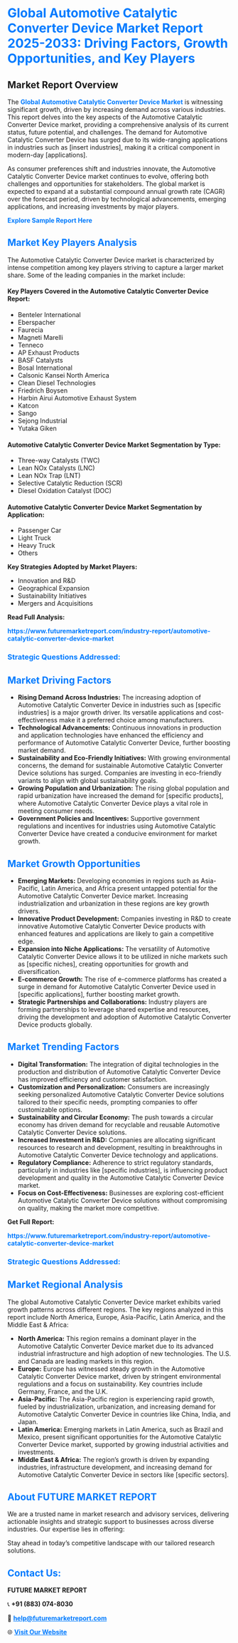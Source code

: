 <h1 style="color: #007BFF;">Global Automotive Catalytic Converter Device Market Report 2025-2033: Driving Factors, Growth Opportunities, and Key Players</h1>

<section id="overview">
<h2>Market Report Overview</h2>
<p>The <a href="https://www.futuremarketreport.com/industry-report/automotive-catalytic-converter-device-market" style="color: #007BFF; text-decoration: none;"><strong>Global Automotive Catalytic Converter Device Market</strong></a> is witnessing significant growth, driven by increasing demand across various industries. This report delves into the key aspects of the Automotive Catalytic Converter Device market, providing a comprehensive analysis of its current status, future potential, and challenges. The demand for Automotive Catalytic Converter Device has surged due to its wide-ranging applications in industries such as [insert industries], making it a critical component in modern-day [applications].</p>
<p>As consumer preferences shift and industries innovate, the Automotive Catalytic Converter Device market continues to evolve, offering both challenges and opportunities for stakeholders. The global market is expected to expand at a substantial compound annual growth rate (CAGR) over the forecast period, driven by technological advancements, emerging applications, and increasing investments by major players.</p>
</section>

<section id="overview">
<p><a href="https://www.futuremarketreport.com/request-sample/reportId=55434" style="color: #007BFF; text-decoration: none;"><strong>Explore Sample Report Here</strong></a></p>
</section>

<section id="key-players">
<h2 style="color: #007BFF;">Market Key Players Analysis</h2>
<p>The Automotive Catalytic Converter Device market is characterized by intense competition among key players striving to capture a larger market share. Some of the leading companies in the market include:</p>
<h4>Key Players Covered in the Automotive Catalytic Converter Device Report:</h4>
<ul><li>Benteler International</li><li>Eberspacher</li><li>Faurecia</li><li>Magneti Marelli</li><li>Tenneco</li><li>AP Exhaust Products</li><li>BASF Catalysts</li><li>Bosal International</li><li>Calsonic Kansei North America</li><li>Clean Diesel Technologies</li><li>Friedrich Boysen</li><li>Harbin Airui Automotive Exhaust System</li><li>Katcon</li><li>Sango</li><li>Sejong Industrial</li><li>Yutaka Giken</li></ul>
<h4>Automotive Catalytic Converter Device Market Segmentation by Type:</h4>
<ul><li>Three-way Catalysts (TWC)</li><li>Lean NOx Catalysts (LNC)</li><li>Lean NOx Trap (LNT)</li><li>Selective Catalytic Reduction (SCR)</li><li>Diesel Oxidation Catalyst (DOC)</li></ul>

<h4>Automotive Catalytic Converter Device Market Segmentation by Application:</h4>
<ul><li>Passenger Car</li><li>Light Truck</li><li>Heavy Truck</li><li>Others</li></ul>
<p><strong>Key Strategies Adopted by Market Players:</strong></p>
<ul>
<li>Innovation and R&D</li>
<li>Geographical Expansion</li>
<li>Sustainability Initiatives</li>
<li>Mergers and Acquisitions</li>
</ul>
</section>

<section>
<p><strong>Read Full Analysis: </strong></p><a href="https://www.futuremarketreport.com/industry-report/automotive-catalytic-converter-device-market" style="color: #007BFF; text-decoration: none;"><strong>https://www.futuremarketreport.com/industry-report/automotive-catalytic-converter-device-market</strong></a>
<h3 style="color: #007BFF;">Strategic Questions Addressed:</h3>
</section>

<section id="driving-factors">
<h2 style="color: #007BFF;">Market Driving Factors</h2>
<ul>
<li><strong>Rising Demand Across Industries:</strong> The increasing adoption of Automotive Catalytic Converter Device in industries such as [specific industries] is a major growth driver. Its versatile applications and cost-effectiveness make it a preferred choice among manufacturers.</li>
<li><strong>Technological Advancements:</strong> Continuous innovations in production and application technologies have enhanced the efficiency and performance of Automotive Catalytic Converter Device, further boosting market demand.</li>
<li><strong>Sustainability and Eco-Friendly Initiatives:</strong> With growing environmental concerns, the demand for sustainable Automotive Catalytic Converter Device solutions has surged. Companies are investing in eco-friendly variants to align with global sustainability goals.</li>
<li><strong>Growing Population and Urbanization:</strong> The rising global population and rapid urbanization have increased the demand for [specific products], where Automotive Catalytic Converter Device plays a vital role in meeting consumer needs.</li>
<li><strong>Government Policies and Incentives:</strong> Supportive government regulations and incentives for industries using Automotive Catalytic Converter Device have created a conducive environment for market growth.</li>
</ul>
</section>

<section id="growth-opportunities">
<h2 style="color: #007BFF;">Market Growth Opportunities</h2>
<ul>
<li><strong>Emerging Markets:</strong> Developing economies in regions such as Asia-Pacific, Latin America, and Africa present untapped potential for the Automotive Catalytic Converter Device market. Increasing industrialization and urbanization in these regions are key growth drivers.</li>
<li><strong>Innovative Product Development:</strong> Companies investing in R&D to create innovative Automotive Catalytic Converter Device products with enhanced features and applications are likely to gain a competitive edge.</li>
<li><strong>Expansion into Niche Applications:</strong> The versatility of Automotive Catalytic Converter Device allows it to be utilized in niche markets such as [specific niches], creating opportunities for growth and diversification.</li>
<li><strong>E-commerce Growth:</strong> The rise of e-commerce platforms has created a surge in demand for Automotive Catalytic Converter Device used in [specific applications], further boosting market growth.</li>
<li><strong>Strategic Partnerships and Collaborations:</strong> Industry players are forming partnerships to leverage shared expertise and resources, driving the development and adoption of Automotive Catalytic Converter Device products globally.</li>
</ul>
</section>

<section id="trending-factors">
<h2 style="color: #007BFF;">Market Trending Factors</h2>
<ul>
<li><strong>Digital Transformation:</strong> The integration of digital technologies in the production and distribution of Automotive Catalytic Converter Device has improved efficiency and customer satisfaction.</li>
<li><strong>Customization and Personalization:</strong> Consumers are increasingly seeking personalized Automotive Catalytic Converter Device solutions tailored to their specific needs, prompting companies to offer customizable options.</li>
<li><strong>Sustainability and Circular Economy:</strong> The push towards a circular economy has driven demand for recyclable and reusable Automotive Catalytic Converter Device solutions.</li>
<li><strong>Increased Investment in R&D:</strong> Companies are allocating significant resources to research and development, resulting in breakthroughs in Automotive Catalytic Converter Device technology and applications.</li>
<li><strong>Regulatory Compliance:</strong> Adherence to strict regulatory standards, particularly in industries like [specific industries], is influencing product development and quality in the Automotive Catalytic Converter Device market.</li>
<li><strong>Focus on Cost-Effectiveness:</strong> Businesses are exploring cost-efficient Automotive Catalytic Converter Device solutions without compromising on quality, making the market more competitive.</li>
</ul>
</section>

<section>
<p><strong>Get Full Report: </strong></p><a href="https://www.futuremarketreport.com/industry-report/automotive-catalytic-converter-device-market" style="color: #007BFF; text-decoration: none;"><strong>https://www.futuremarketreport.com/industry-report/automotive-catalytic-converter-device-market</strong></a>
<h3 style="color: #007BFF;">Strategic Questions Addressed:</h3>
</section>


<section id="regional-analysis">
<h2 style="color: #007BFF;">Market Regional Analysis</h2>
<p>The global Automotive Catalytic Converter Device market exhibits varied growth patterns across different regions. The key regions analyzed in this report include North America, Europe, Asia-Pacific, Latin America, and the Middle East & Africa:</p>
<ul>
<li><strong>North America:</strong> This region remains a dominant player in the Automotive Catalytic Converter Device market due to its advanced industrial infrastructure and high adoption of new technologies. The U.S. and Canada are leading markets in this region.</li>
<li><strong>Europe:</strong> Europe has witnessed steady growth in the Automotive Catalytic Converter Device market, driven by stringent environmental regulations and a focus on sustainability. Key countries include Germany, France, and the U.K.</li>
<li><strong>Asia-Pacific:</strong> The Asia-Pacific region is experiencing rapid growth, fueled by industrialization, urbanization, and increasing demand for Automotive Catalytic Converter Device in countries like China, India, and Japan.</li>
<li><strong>Latin America:</strong> Emerging markets in Latin America, such as Brazil and Mexico, present significant opportunities for the Automotive Catalytic Converter Device market, supported by growing industrial activities and investments.</li>
<li><strong>Middle East & Africa:</strong> The region’s growth is driven by expanding industries, infrastructure development, and increasing demand for Automotive Catalytic Converter Device in sectors like [specific sectors].</li>
</ul>
</section>

<footer>
<h2 style="color: #007BFF;">About FUTURE MARKET REPORT</h2>
<p>We are a trusted name in market research and advisory services, delivering actionable insights and strategic support to businesses across diverse industries. Our expertise lies in offering:</p>

<p>Stay ahead in today’s competitive landscape with our tailored research solutions.</p>

<h2 style="color: #007BFF;">Contact Us:</h2>
<p><strong>FUTURE MARKET REPORT</strong></p>
<p>📞 <strong>+91 (883) 074-8030</strong></p>
<p>📧 <strong><a href="mailto:help@futuremarketreport.com" style="color: #007BFF;">help@futuremarketreport.com</a></strong></p>
<p>🌐 <strong><a href="https://www.futuremarketreport.com/" style="color: #007BFF;">Visit Our Website</a></strong></p>
</footer>